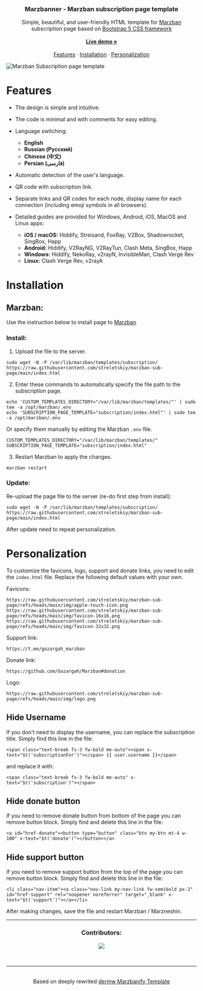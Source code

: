 <h3 align="center">Marzbanner - Marzban subscription page template</h3>

<p align="center">
  Simple, beautiful, and user-friendly HTML template for <a href="https://github.com/Gozargah/Marzban">Marzban</a> subscription page based on <a href="https://getbootstrap.com/docs/5.3/">Bootstrap 5 CSS framework</a>
  <br>
  <br>
  <a href="https://streletskiy.github.io/marzban-sub-page/"><strong>Live demo »</strong></a>
  <br>
  <br>
  <a href="https://github.com/streletskiy/marzban-sub-page/tree/main#features">Features</a>
  ·
  <a href="https://github.com/streletskiy/marzban-sub-page/tree/main#installation">Installation</a>
  ·
  <a href="https://github.com/streletskiy/marzban-sub-page/tree/main#personalization">Personalization</a>
</p>

<p>
  <picture>
    <img alt="Marzban Subscription page template" src="./.github/assets/screen.png">
  </picture>
</p>

# Features

- The design is simple and intuitive.
- The code is minimal and with comments for easy editing.
- Language switching: 
	- **English**
	- **Russian (Русский)**
	- **Chinese (中文)**
	- **Persian (فارسی)**
- Automatic detection of the user's language.
- QR code with subscription link.
- Separate links and QR codes for each node, display name for each connection (including emoji symbols in all browsers).
- Detailed guides are provided for Windows, Android, iOS, MacOS and Linux apps:

	- **iOS / macOS:** Hiddify, Streisand, FoxRay, V2Box, Shadowrocket, SingBox, Happ
	- **Android:** Hiddify, V2RayNG, V2RayTun, Clash Meta, SingBox, Happ
	- **Windows:** Hiddify, NekoRay, v2rayN, InvisibleMan, Clash Verge Rev
	- **Linux:** Clash Verge Rev, v2rayA

# Installation

<h2>Marzban:</h2>
Use the instruction below to install page to <a href="https://github.com/Gozargah/Marzban">Marzban</a>
<h3>Install:</h3>

1. Upload the file to the server.
```
sudo wget -N -P /var/lib/marzban/templates/subscription/ https://raw.githubusercontent.com/streletskiy/marzban-sub-page/main/index.html
```
2. Enter these commands to automatically specify the file path to the subscription page.
```
echo 'CUSTOM_TEMPLATES_DIRECTORY="/var/lib/marzban/templates/"' | sudo tee -a /opt/marzban/.env
echo 'SUBSCRIPTION_PAGE_TEMPLATE="subscription/index.html"' | sudo tee -a /opt/marzban/.env
```
Or specify them manually by editing the Marzban `.env` file.
```
CUSTOM_TEMPLATES_DIRECTORY="/var/lib/marzban/templates/"
SUBSCRIPTION_PAGE_TEMPLATE="subscription/index.html"
```
3. Restart Marzban to apply the changes.
```
marzban restart
```
<h3>Update:</h3>
Re-upload the page file to the server (re-do first step from install):

```
sudo wget -N -P /var/lib/marzban/templates/subscription/ https://raw.githubusercontent.com/streletskiy/marzban-sub-page/main/index.html
```
After update need to repeat personalization.

# Personalization

To customize the favicons, logo, support and donate links, you need to edit the `index.html` file. Replace the following default values with your own.

Favicons:
```
https://raw.githubusercontent.com/streletskiy/marzban-sub-page/refs/heads/main/img/apple-touch-icon.png
https://raw.githubusercontent.com/streletskiy/marzban-sub-page/refs/heads/main/img/favicon-16x16.png
https://raw.githubusercontent.com/streletskiy/marzban-sub-page/refs/heads/main/img/favicon-32x32.png
```
Support link:
```
https://t.me/gozargah_marzban
```
Donate link:
```
https://github.com/Gozargah/Marzban#donation
```
Logo:
```
https://raw.githubusercontent.com/streletskiy/marzban-sub-page/refs/heads/main/img/logo.png
```

## Hide Username
If you don't need to display the username, you can replace the subscription title.
Simply find this line in the file:
```
<span class="text-break fs-3 fw-bold me-auto"><span x-text="$t('subscriptionFor')"></span> {{ user.username }}</span>
```
and replace it with:
```
<span class="text-break fs-3 fw-bold me-auto" x-text="$t('subscription')"></span>
```

## Hide donate button
If you need to remove donate button from bottom of the page you can remove button block. Simply find and delete this line in the file:
```
<a id="href-donate"><button type="button" class="btn my-btn mt-4 w-100" x-text="$t('donate')"></button></a>
```

## Hide support button
If you need to remove support button from the top of the page you can remove button block. Simply find and delete this line in the file:
```
<li class="nav-item"><a class="nav-link my-nav-link fw-semibold px-2" id="href-support" rel="noopener noreferrer" target="_blank" x-text="$t('support')"></a></li>
```

After making changes, save the file and restart Marzban / Marzneshin.

***
<h3 align="center">Contributors:</h3>
<p align="center">
<a href="https://github.com/streletskiy/marzban-sub-page/graphs/contributors">
  <img src="https://contrib.rocks/image?repo=streletskiy/marzban-sub-page" />
</a>
</p>
<br>

***
<p align="center">
  <br>
  Based on deeply rewrited <a href="https://github.com/dermv/marzbanify-template">dermw Marzbanify Template</a>
  <br>
</p>
